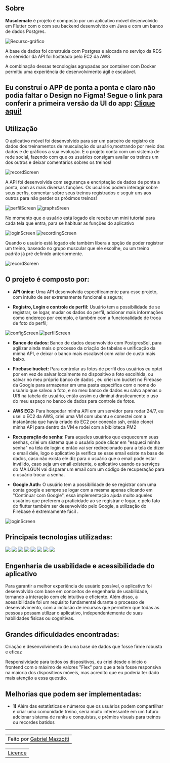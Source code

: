 ## Sobre

**Musclemate** é projeto é composto por um aplicativo móvel desenvolvido em Flutter com o com seu backend desenvolvido em Java e com um banco de dados Postgres.

![Recurso-gráfico](https://github.com/Mazzotti1/Musclemate/assets/70278577/2ac25a05-f106-4caf-b864-416474d98e1a)


A base de dados foi construída com Postgres e alocada no serviço da RDS e o servidor da API foi hosteado pelo EC2 da AWS

A combinação dessas tecnologias agrupadas por container com Docker permitiu uma experiência de desenvolvimento ágil e escalável.

## Eu construí o APP de ponta a ponta e claro não podia faltar o Design no Figma! Segue o link para conferir a primeira versão da UI do app: <a href="https://www.figma.com/file/kVahFfSf5aYkkgWJkWFVxe/MuscleMate?mode=dev" >Clique aqui!</a>

## Utilização

O aplicativo móvel foi desenvolvido para ser um parceiro de registro de dados dos treinamentos de musculação do usuário,mostrando por meio dos dados e de gráficos a sua evolução.
E o projeto conta com um sistema de rede social, fazendo com que os usuários consigam avaliar os treinos um dos outros e deixar comentários sobres os treinos!

![recordScreen](https://github.com/Mazzotti1/Musclemate/assets/70278577/7b2b6bca-504b-40ac-b536-a1ddf6303a81)


A API foi desenvolvida com segurança e encriptação de dados de ponta a ponta, com as mais diversas funções. Os usuários podem interagir sobre seus perfis, comentar sobre seus treinos registrados
e seguir uns aos outros para não perder os próximos treinos!


![perfilScreen](https://github.com/Mazzotti1/Musclemate/assets/70278577/38f14305-e52f-43a4-95e7-7d69fc92504d)
![graphsSreen](https://github.com/Mazzotti1/Musclemate/assets/70278577/e113154d-ef04-4a0f-a126-0b66148968ef)


No momento que o usuário está logado ele recebe um mini tutorial para cada tela que entra, para se habituar as funções do aplicativo

![loginScreen](https://github.com/Mazzotti1/Musclemate/assets/70278577/ab4b5c30-2f2d-4159-bb59-3983d4e5c731)
![recordingScreen](https://github.com/Mazzotti1/Musclemate/assets/70278577/c12d0336-5c33-4163-8e14-a956c9a7c568)

Quando o usuário está logado ele também libera a opção de poder registrar um treino, baseado no grupo muscular que ele escolhe, ou um treino padrão já pré definido anteriormente.

![recordScreen](https://github.com/Mazzotti1/Musclemate/assets/70278577/fa7dcca7-26de-427a-a0f0-04796c2196d7)


## O projeto é composto por:

- **API única:** Uma API desenvolvida especificamente para esse projeto, com intuito de ser extremamente funcional e segura;

- **Registro, Login e controle de perfil:** Usuário tem a possibilidade de se registrar, se logar, mudar os dados do perfil, adcionar mais informações como endereço por exemplo, e também com a funcionalidade de troca de foto do perfil;

![configScreen](https://github.com/Mazzotti1/Musclemate/assets/70278577/186c872b-0f5b-4457-afa4-bdccbc35424d)
![perfilScreen](https://github.com/Mazzotti1/Musclemate/assets/70278577/103afa7b-ea4e-464e-b439-52d78487eba5)


- **Banco de dados:** Banco de dados desenvolvido com PostgresSql, para agilizar ainda mais o processo da criação de tabelas e unificação da minha API, e deixar o banco mais escalavel com valor de custo mais baixo.

- **Firebase bucket:** Para controlar as fotos de perfil dos usuários eu optei por em vez de salvar localmente no dispositivo a foto escolhida, ou salvar no meu próprio banco de dados , eu criei um bucket no Firebase da Google para armazenar em uma pasta específica com o nome do usuário que salvou a foto, e no meu banco de dados eu salvo apenas o URI na tabela de usuário, então assim eu diminuí drasticamente o uso do meu espaço no banco de dados para controle de fotos.

- **AWS EC2:** Para hospedar minha API em um servidor para rodar 24/7, eu usei o EC2 da AWS, criei uma VM com ubuntu e conectei com a instanância que havia criado do EC2 por conexão ssh, então clonei minha API para dentro da VM e rodei com a biblioteca PM2

- **Recuperação de senha:** Para aqueles usuários que esqueceram suas senhas, criei um sistema que o usuário pode clicar em "esqueci minha senha" na tela de login e então vai ser redirecionado para a tela de dizer o email dele, logo o aplicativo ja verifica se esse email existe na base de dados, caso não exista ele diz para o usuário que o email pode estar inválido, caso seja um email existente, o aplicativo usando os serviços do MAILGUN vai disparar um email com um código de recuperação para o usuário trocar a senha.


- **Google Auth:** O usuário tem a possibilidade de se registrar com uma conta google e sempre se logar com a mesma apenas clicando em "Continuar com Google", essa implementação ajuda muito aqueles usuários que preferem a praticidade ao se registrar e logar, e pelo fato do flutter também ser desenvolvido pelo Google, a utilização do Firebase é extremamente fácil .

![loginScreen](https://github.com/Mazzotti1/Musclemate/assets/70278577/8011d7b0-9af2-4a60-9b64-34d8099cac4a)


## Principais tecnologias utilizadas:

<div>
    <img src="https://img.shields.io/badge/FLUTTER-000B1D?style=for-the-badge&logo=FLUTTER&logoColor=white" />
    <img src="https://img.shields.io/badge/JAVA-000B1D?style=for-the-badge&logo=JAVA&logoColor=white" />
    <img src="https://img.shields.io/badge/POSTGRESQL-000B1D.svg?style=for-the-badge&logo=POSTGRESQL&logoColor=%white" /> 
    <img src="https://img.shields.io/badge/SPRINGBOOT-000B1D?style=for-the-badge&logo=SPRINGBOOT&logoColor=white" /> 
    <img src="https://img.shields.io/badge/DOCKER-000B1D.svg?style=for-the-badge&logo=DOCKER&logoColor=white" /> 
    <img src="https://img.shields.io/badge/FIREBASE-000B1D.svg?style=for-the-badge&logo=FIREBASE&logoColor=white" /> 
    <img src="https://img.shields.io/badge/AWS-000B1D.svg?style=for-the-badge&logo=amazon-aws&logoColor=white" />
    <img src="https://img.shields.io/badge/GOOGLE-000B1D.svg?style=for-the-badge&logo=google&logoColor=white" /> 
  
</div>

## Engenharia de usabilidade e acessibilidade do aplicativo <br>

Para garantir a melhor experiência de usuário possível, o aplicativo foi desenvolvido com base em conceitos de engenharia de usabilidade, tornando a interação com ele intuitiva e eficiente. Além disso, a acessibilidade foi um requisito fundamental durante o processo de desenvolvimento, com a inclusão de recursos que permitem que todas as pessoas possam utilizar o aplicativo, independentemente de suas habilidades físicas ou cognitivas.

## Grandes dificuldades encontradas:

  Criação e desenvolvimento de uma base de dados que fosse firme robusta e eficaz
   
   Responsividade para todos os dispositivos, eu criei desde o inicio o frontend com o máximo de valores "Flex" para que a tela fosse responsiva na maioria dos dispositivos móveis, mas acredito que eu poderia ter dado mais atenção a essa questão.
   
## Melhorias que podem ser implementadas:

- **1)**  Além das estatísticas e números que os usuários podem compartilhar e criar uma comunidade treino, seria muito interessante em um futuro adcionar sistema de ranks e conquistas, e prêmios visuais para treinos ou recordes batidos

---

<table>
    <td>
      Feito por <a href="https://github.com/Mazzotti1">Gabriel Mazzotti</a>
    </td>
</table>
<table>
    <td>
        <a href="https://github.com/Mazzotti1/BarberCutApp/blob/main/LICENSE">Licence</a>
    </td>
</table>

